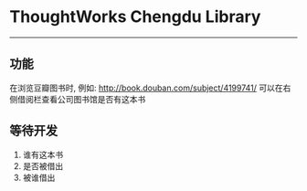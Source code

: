 # ThoughtWorks Chengdu Library
------

## 功能
在浏览豆瓣图书时, 例如: http://book.douban.com/subject/4199741/
可以在右侧借阅栏查看公司图书馆是否有这本书

## 等待开发
1. 谁有这本书
2. 是否被借出
3. 被谁借出